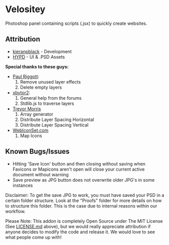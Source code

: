 Velositey
=========

Photoshop panel containing scripts (.jsx) to quickly create websites.


Attribution
----------
* [kieranpblack](http://www.behance.net/kieranpblack) - Development
* [HYPD](http://danross.com.au/) - UI & .PSD Assets

**Special thanks to these guys:**
* [Paul Riggott](http://www.ps-bridge-scripts.talktalk.net/):
	1. Remove unused layer effects
	2. Delete empty layers
* [xbytor2](http://www.ps-scripts.com):
	1. General help from the forums
	2. Stdlib.js to traverse layers
* [Trevor Morris](http://www.morris-photographics.com)
	1. Array generator
	2. Distribute Layer Spacing Horizontal
	3. Distribute Layer Spacing Vertical
* [WebIconSet.com](http://www.webiconset.com)
	1. Map Icons

Known Bugs/Issues
----------
* Hitting 'Save Icon' button and then closing without saving when Favicons or Mapicons aren't open will close your current active document without warning 
* Save preview as JPG button does not overwrite older JPG's in some instances

Disclaimer: To get the save JPG to work, you must have saved your PSD in a certain folder structure. Look at the "Proofs" folder for more details on how to structure this folder. This is the case due to internal reasons within our workflow.

Please Note: This addon is completely Open Source under The MIT License (See [LICENSE.md](https://github.com/kieranpblack/velositey/blob/master/LICENSE.md) above), but we would really appreciate attribution if anyone decides to modify the code and release it. We would love to see what people come up with!	
